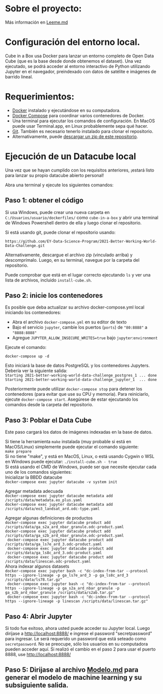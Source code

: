# Sobre el proyecto:
Más información en [Leeme.md](https://github.com/JuliKM/MLFuego/blob/main/LEEME.md)

# Configuración del entorno local.

Cube in a Box usa Docker para lanzar un entorno completo de Open Data Cube (que es la base desde donde obtenemos el dataset). Una vez ejecutado, se podrá acceder al entorno interactivo de Python utilizando Jupyter en el navegador, preindexado con datos de satélite e imágenes de barrido lineal. 

# Requerimientos:
* [Docker](https://docker.com/) instalado y ejecutándose en su computadora.
* [Docker Compose](https://docs.docker.com/compose/install/) para coordinar varios contenedores de Docker.
* Una terminal para ejecutar los comandos de configuración. En MacOS puede usar Terminal.app, en Linux probablemente sepa qué hacer.
* [Git](https://git-scm.com/). También es necesario tenerlo instalado para clonar el repositorio.
* Alternativamente, puede [descargar un zip de este repositorio](https://github.com/EY-Data-Science-Program/2021-Better-Working-World-Data-Challenge/archive/main.zip).

# Ejecución de un Datacube local

Una vez que se hayan cumplido con los requisitos anteriores, ¡estará listo para lanzar su propio datacube abierto personal!

Abra una terminal y ejecute los siguientes comandos:
## Paso 1: obtener el código 

Si usa Windows, puede crear una nueva carpeta en `C:/Usuarios/usuario/dockerfiles/` como `cube-in-a-box` y abrir una terminal de Windows Powershell dentro de ella y luego clonar el repositorio.

Si está usando git, puede clonar el repositorio usando: 

`https://github.com/EY-Data-Science-Program/2021-Better-Working-World-Data-Challenge.git`

Alternativamente, descargue el archivo zip (vinculado arriba) y descomprímalo. Luego, en su terminal, navegue por la carpeta del repositorio.

Puede comprobar que está en el lugar correcto ejecutando `ls` y ver una lista de archivos, incluido `install-cube.sh`. 
## Paso 2: inicie los contenedores

Es posible que deba actualizar su archivo docker-compose.yml local iniciando los contenedores: 
* Abra el archivo `docker-compose.yml` en su editor de texto
* Bajo el servicio `jupyter`, cambie los puertos (`ports`) de `"80:8888"` a `"8888:8888"`
* Agregue `JUPYTER_ALLOW_INSECURE_WRITES=true` bajo `jupyter`:`environment`

Ejecute el comando:

`docker-compose up -d`

Esto iniciará la base de datos PostgreSQL y los contenedores Jupyters. Debería ver la siguiente salida:</br>
`Starting 2021-better-working-world-data-challenge_postgres_1 ... done`</br>
`Starting 2021-better-working-world-data-challenge_jupyter_1  ... done`

Posteriormente puede utilizar `docker-compose stop` para detener los contenedores (para evitar que use su CPU y memoria).
Para reiniciarlo, ejecute `docker-compose start`. Asegúrese de estar ejecutando los comandos desde la carpeta del repositorio.

## Paso 3: Poblar el Data Cube

Este paso cargará los datos de imágenes indexadas en la base de datos.</br>

Si tiene la herramienta `make` instalada (muy probable si está en MacOS/Linux) simplemente puede ejecutar el comando siguiente:</br>
`make prepare`</br>
Si no tiene "make", y está en MacOS, Linux, o está usando Cygwin o WSL en Windows puede ejecutar:
`./install-cube.sh - true` </br>
Si está usando el CMD de Windows, puede ser que necesite ejecutar cada uno de los comandos siguientes: </br>
Inicializar la BBDD datacube </br>
`docker-compose exec jupyter datacube -v system init`

Agregar metadata adecuada </br>
`docker-compose exec jupyter datacube metadata add /scripts/data/metadata.eo_plus.yaml `</br>
`docker-compose exec jupyter datacube metadata add /scripts/data/eo3_landsat_ard.odc-type.yaml` 

Agregar algunas definiciones de productos</br>
`docker-compose exec jupyter datacube product add /scripts/data/ga_s2a_ard_nbar_granule.odc-product.yaml`</br>
`docker-compose exec jupyter datacube product add /scripts/data/ga_s2b_ard_nbar_granule.odc-product.yaml `</br>`
docker-compose exec jupyter datacube product add /scripts/data/ga_ls7e_ard_3.odc-product.yaml`</br>`
docker-compose exec jupyter datacube product add /scripts/data/ga_ls8c_ard_3.odc-product.yaml`</br>`
docker-compose exec jupyter datacube product add /scripts/data/linescan.odc-product.yaml` </br>
Ahora indexar algunos datasets</br>
`docker-compose exec jupyter bash -c "dc-index-from-tar --protocol https --ignore-lineage -p ga_ls7e_ard_3 -p ga_ls8c_ard_3 /scripts/data/ls78.tar.gz"`</br>`
docker-compose exec jupyter bash -c "dc-index-from-tar --protocol https --ignore-lineage -p ga_s2a_ard_nbar_granule -p ga_s2b_ard_nbar_granule /scripts/data/s2ab.tar.gz"`</br>`
docker-compose exec jupyter bash -c "dc-index-from-tar --protocol https --ignore-lineage -p linescan /scripts/data/linescan.tar.gz"`

## Paso 4: Abrir Jupyter
Si todo fue exitoso, ahora usted puede acceder su Jupyter local.
Luego diríjase a [http://localhost:8888/](http://localhost:8888/) e ingrese el password "secretpassword" para ingresar.
Le será requerido un password que está seteado como `secretpassword`. No se preocupe, sólo los usuarios en su computadora pueden acceder aquí.
Si realizó el cambio en el paso 2 para usar el puerto 8888, use [http://localhost:8888/](http://localhost:8888/)

## Paso 5: Dirijase al archivo [Modelo.md](https://github.com/JuliKM/MLFuego/blob/main/Modelo.md) para generar el modelo de machine learning y su subsiguiente salida.
